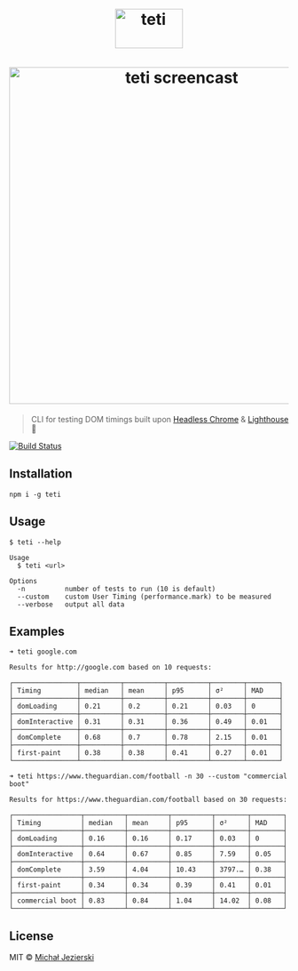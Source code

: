 <h1 align="center">
    <br>
    <img width=122 height=71 src="https://raw.githubusercontent.com/msn0/teti/master/teti.png" alt="teti" />
    <br>
    <br>
	<img width=606 src="https://raw.githubusercontent.com/msn0/teti/master/screencast.gif" alt="teti screencast" />
	<br>
</h1>

> CLI for testing DOM timings built upon [Headless Chrome](https://developers.google.com/web/updates/2017/04/headless-chrome) & [Lighthouse](https://github.com/GoogleChrome/lighthouse) 💜

[![Build Status](https://travis-ci.org/msn0/teti.svg?branch=master)](http://travis-ci.org/msn0/teti)

## Installation

```
npm i -g teti
```

## Usage

```
$ teti --help

Usage
  $ teti <url>

Options
  -n          number of tests to run (10 is default)
  --custom    custom User Timing (performance.mark) to be measured
  --verbose   output all data
```

## Examples

```
➜ teti google.com

Results for http://google.com based on 10 requests:

┌────────────────┬──────────┬──────────┬──────────┬────────┬────────┐
│ Timing         │ median   │ mean     │ p95      │ σ²     │ MAD    │
├────────────────┼──────────┼──────────┼──────────┼────────┼────────┤
│ domLoading     │ 0.21     │ 0.2      │ 0.21     │ 0.03   │ 0      │
├────────────────┼──────────┼──────────┼──────────┼────────┼────────┤
│ domInteractive │ 0.31     │ 0.31     │ 0.36     │ 0.49   │ 0.01   │
├────────────────┼──────────┼──────────┼──────────┼────────┼────────┤
│ domComplete    │ 0.68     │ 0.7      │ 0.78     │ 2.15   │ 0.01   │
├────────────────┼──────────┼──────────┼──────────┼────────┼────────┤
│ first-paint    │ 0.38     │ 0.38     │ 0.41     │ 0.27   │ 0.01   │
└────────────────┴──────────┴──────────┴──────────┴────────┴────────┘
```

```
➜ teti https://www.theguardian.com/football -n 30 --custom "commercial boot"

Results for https://www.theguardian.com/football based on 30 requests:

┌─────────────────┬──────────┬──────────┬──────────┬────────┬────────┐
│ Timing          │ median   │ mean     │ p95      │ σ²     │ MAD    │
├─────────────────┼──────────┼──────────┼──────────┼────────┼────────┤
│ domLoading      │ 0.16     │ 0.16     │ 0.17     │ 0.03   │ 0      │
├─────────────────┼──────────┼──────────┼──────────┼────────┼────────┤
│ domInteractive  │ 0.64     │ 0.67     │ 0.85     │ 7.59   │ 0.05   │
├─────────────────┼──────────┼──────────┼──────────┼────────┼────────┤
│ domComplete     │ 3.59     │ 4.04     │ 10.43    │ 3797.… │ 0.38   │
├─────────────────┼──────────┼──────────┼──────────┼────────┼────────┤
│ first-paint     │ 0.34     │ 0.34     │ 0.39     │ 0.41   │ 0.01   │
├─────────────────┼──────────┼──────────┼──────────┼────────┼────────┤
│ commercial boot │ 0.83     │ 0.84     │ 1.04     │ 14.02  │ 0.08   │
└─────────────────┴──────────┴──────────┴──────────┴────────┴────────┘
```

## License

MIT &copy; [Michał Jezierski](https://github.com/msn0)
